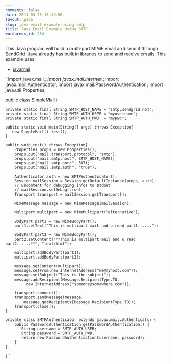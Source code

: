 ```yaml
---
comments: false
date: 2011-03-25 15:49:50
layout: page
slug: java-email-example-using-smtp
title: Java Email Example Using SMTP
wordpress_id: 254
---
```


This Java program will build a multi-part MIME email and send it through SendGrid.  Java already has built in libraries to send and receive emails. This example uses:



	
  * [javamail](http://java.sun.com/products/javamail/javadocs/javax/mail/internet/package-summary.html)


`
import javax.mail.*;
import javax.mail.internet.*;
import javax.mail.Authenticator;
import javax.mail.PasswordAuthentication;
import java.util.Properties;
 
 
public class SimpleMail {
 
    private static final String SMTP_HOST_NAME = "smtp.sendgrid.net";
    private static final String SMTP_AUTH_USER = "myusername";
    private static final String SMTP_AUTH_PWD  = "mypwd";
 
    public static void main(String[] args) throws Exception{
       new SimpleMail().test();
    }
 
    public void test() throws Exception{
        Properties props = new Properties();
        props.put("mail.transport.protocol", "smtp");
        props.put("mail.smtp.host", SMTP_HOST_NAME);
        props.put("mail.smtp.port", 587);
        props.put("mail.smtp.auth", "true");
 
        Authenticator auth = new SMTPAuthenticator();
        Session mailSession = Session.getDefaultInstance(props, auth);
        // uncomment for debugging infos to stdout
        // mailSession.setDebug(true);
        Transport transport = mailSession.getTransport();
 
        MimeMessage message = new MimeMessage(mailSession);
 
        Multipart multipart = new MimeMultipart("alternative");
 
        BodyPart part1 = new MimeBodyPart();
        part1.setText("This is multipart mail and u read part1......");
 
        BodyPart part2 = new MimeBodyPart();
        part2.setContent("**This is multipart mail and u read part2......**", "text/html");
 
        multipart.addBodyPart(part1);
        multipart.addBodyPart(part2);
 
        message.setContent(multipart);
        message.setFrom(new InternetAddress("me@myhost.com"));
        message.setSubject("This is the subject");
        message.addRecipient(Message.RecipientType.TO,
             new InternetAddress("someone@somewhere.com"));
 
        transport.connect();
        transport.sendMessage(message,
            message.getRecipients(Message.RecipientType.TO));
        transport.close();
    }
 
    private class SMTPAuthenticator extends javax.mail.Authenticator {
        public PasswordAuthentication getPasswordAuthentication() {
           String username = SMTP_AUTH_USER;
           String password = SMTP_AUTH_PWD;
           return new PasswordAuthentication(username, password);
        }
    }
}
`
